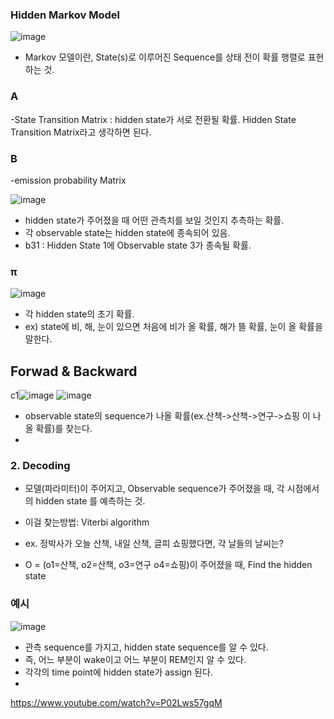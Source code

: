 
### Hidden Markov Model
![image](https://user-images.githubusercontent.com/15938354/167157178-2284abc0-afba-48cc-a269-debec6a61137.png)

- Markov 모델이란, State(s)로 이루어진 Sequence를 상태 전이 확률 행렬로 표현하는 것.
 
### A
-State Transition Matrix : hidden state가 서로 전환될 확률. Hidden State Transition Matrix라고 생각하면 된다. 

### B
-emission probability Matrix

![image](https://user-images.githubusercontent.com/15938354/167160770-960858be-5035-42e8-8f7a-d0a61a571966.png)
- hidden state가 주어졌을 때 어떤 관측치를 보일 것인지 추측하는 확률.
- 각 observable state는 hidden state에 종속되어 있음. 
- b31 : Hidden State 1에 Observable state 3가 종속될 확률. 

### π
![image](https://user-images.githubusercontent.com/15938354/167161867-b7ee17a6-3615-428f-addc-ed01a168372c.png)
- 각 hidden state의 초기 확률.
- ex) state에 비, 해, 눈이 있으면 처음에 비가 올 확률, 해가 뜰 확률, 눈이 올 확률을 말한다.


## Forwad & Backward
c1![image](https://user-images.githubusercontent.com/15938354/167178305-00969cba-70ca-4c07-bf84-e5e08f866330.png)
![image](https://user-images.githubusercontent.com/15938354/167178344-7e385f94-b3a8-4c75-9f27-6bf95a1d92bf.png)

- observable state의 sequence가 나올 확률(ex.산책->산책->연구->쇼핑 이 나올 확률)를 찾는다. 
- 
### 2. Decoding 
- 모델(파라미터)이 주어지고, Observable sequence가 주어졌을 때, 각 시점에서의 hidden state 를 예측하는 것. 
- 이걸 찾는방법: Viterbi algorithm 

- ex. 정박사가 오늘 산책, 내일 산책, 글피 쇼핑했다면, 각 날들의 날씨는?
- O = (o1=산책, o2=산책, o3=연구 o4=쇼핑)이 주어졌을 때, Find the hidden state

### 예시

![image](https://user-images.githubusercontent.com/15938354/167173780-815cb487-8ef3-4fa1-8b86-27017d5f7e24.png)
- 관측 sequence를 가지고, hidden state sequence를 알 수 있다.
- 즉, 어느 부분이 wake이고 어느 부분이 REM인지 알 수 있다. 
- 각각의 time point에 hidden state가 assign 된다.
- 
https://www.youtube.com/watch?v=P02Lws57gqM
